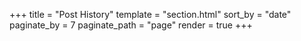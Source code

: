 +++
title = "Post History"
template = "section.html"
sort_by = "date"
paginate_by = 7
paginate_path = "page"
render = true
+++
